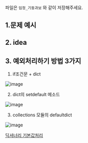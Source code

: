 ##
파일은 `임정_기둥과보` 와 같이 저장해주세요.

## 1.문제 예시

## 2. idea

## 3. 예외처리하기 방법 3가지

1. if조건문 + dict

![image](https://user-images.githubusercontent.com/39439424/228000016-e25723d0-8130-4d70-a080-96ffdcf5fe11.png)


2. dict의 setdefault 메소드

![image](https://user-images.githubusercontent.com/39439424/228000077-5aeaeda8-6cfb-449e-9d95-0bcaa72bcbbc.png)


3. collections 모듈의 defaultdict

![image](https://user-images.githubusercontent.com/39439424/228000393-fb32c761-46d2-42a4-989c-5ff6449b10ce.png)


[딕셔너리 기본값처리](https://www.daleseo.com/python-collections-defaultdict/)
